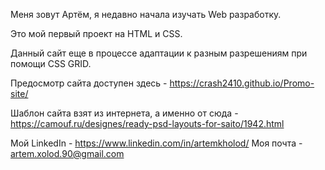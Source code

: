    Меня зовут Артём, я недавно начала изучать Web разработку. 
   
   Это мой первый проект на HTML и CSS.
   
   Данный сайт еще в процессе адаптации к разным разрешениям при помощи CSS GRID.
   
   Предосмотр сайта доступен здесь - https://crash2410.github.io/Promo-site/
   
   Шаблон сайта взят из интернета, а именно от сюда - https://camouf.ru/designes/ready-psd-layouts-for-saito/1942.html
   
   Мой LinkedIn - https://www.linkedin.com/in/artemkholod/
   Моя почта - artem.xolod.90@gmail.com
